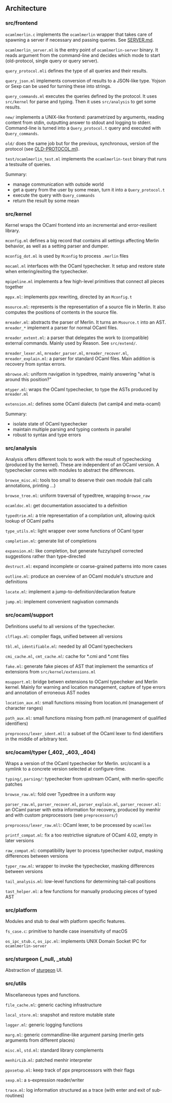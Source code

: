 Architecture
------------

### src/frontend

`ocamlmerlin.c` implements the `ocamlmerlin` wrapper that takes care of
spawning a server if necessary and passing queries. See [SERVER.md](SERVER.md).

`ocamlmerlin_server.ml` is the entry point of `ocamlmerlin-server` binary. It
reads argument from the command-line and decides which mode to start
(old-protocol, single query or query server).

`query_protocol.mli` defines the type of all queries and their results.

`query_json.ml` implements conversion of results to a JSON-like type. Yojson or
Sexp can be used for turning these into strings.

`query_commands.ml` executes the queries defined by the protocol. It uses
`src/kernel` for parse and typing. Then it uses `src/analysis` to get some
results.

`new/` implements a UNIX-like frontend: parametrized by arguments, reading
content from stdin, outputting answer to stdout and logging to stderr.
Command-line is turned into a `Query_protocol.t` query and executed with
`Query_commands`.

`old/` does the same job but for the previous, synchronous, version of the
protocol (see [OLD-PROTOCOL.ml](OLD-PROTOCOL.md)).

`test/ocamlmerlin_test.ml` implements the `ocamlmerlin-test` binary that runs a
testsuite of queries. 

Summary:
* manage communication with outside world
* get a query from the user by some mean, turn it into a `Query_protocol.t`
* execute the query with `Query_commands`
* return the result by some mean

### src/kernel

Kernel wraps the OCaml frontend into an incremental and error-resilient
library.

`mconfig.ml` defines a big record that contains all settings affecting Merlin
behavior, as well as a setting parser and dumper.

`mconfig_dot.ml` is used by `Mconfig` to process `.merlin` files

`mocaml.ml` interfaces with the OCaml typechecker. It setup and restore state
when entering/exiting the typechecker.

`mpipeline.ml` implements a few high-level primitives that connect all pieces
together

`mppx.ml`: implements ppx rewriting, directed by an `Mconfig.t`

`msource.ml`: represents is the representation of a source file in Merlin. It
also computes the positions of contents in the source file. 

`mreader.ml`: abstracts the parser of Merlin. It turns an `Msource.t` into an
AST. `mreader_*` implement a parser for normal OCaml files. 

`mreader_extent.ml`: a parser that delegates the work to (compatible) external
commands. Mainly used by Reason. See `src/extend/`.

`mreader_lexer.ml`, `mreader_parser.ml`, `mreader_recover.ml`,
`mreader_explain.ml`: a parser for standard OCaml files. Main addition is
recovery from syntax errors.

`mbrowse.ml`: uniform navigation in typedtree, mainly answering "what is around
this position?"

`mtyper.ml`: wraps the OCaml typechecker, to type the ASTs produced by
`mreader.ml`

`extension.ml`: defines some OCaml dialects (lwt camlp4 and meta-ocaml)

Summary:
* isolate state of OCaml typechecker
* maintain multiple parsing and typing contexts in parallel
* robust to syntax and type errors

### src/analysis

Analysis offers different tools to work with the result of typechecking
(produced by the kernel).
These are independent of an OCaml version. A typechecker comes with modules to
abstract the differences.

`browse_misc.ml`: tools too small to deserve their own module (tail calls
annotations, printing ...)

`browse_tree.ml`: uniform traversal of typedtree, wrapping `Browse_raw`

`ocamldoc.ml`: get documentation associated to a definition

`typedtrie.ml`: a trie representation of a compilation unit, allowing quick lookup of OCaml paths

`type_utils.ml`: light wrapper over some functions of OCaml typer

`completion.ml`: generate list of completions

`expansion.ml`: like completion, but generate fuzzy/spell corrected suggestions rather than type-directed

`destruct.ml`: expand incomplete or coarse-grained patterns into more cases

`outline.ml`: produce an overview of an OCaml module's structure and definitions 

`locate.ml`: implement a jump-to-definition/declaration feature

`jump.ml`: implement convenient nagivation commands

### src/ocaml/support

Definitions useful to all versions of the typechecker.

`clflags.ml`: compiler flags, unified between all versions

`tbl.ml`, `identifiable.ml`: needed by all OCaml typecheckers

`cmi_cache.ml`, `cmt_cache.ml`: cache for \*.cmi and \*.cmt files

`fake.ml`: generate fake pieces of AST that implement the semantics of
extensions from `src/kernel/extensions.ml`

`msupport.ml`: bridge betwen extensions to OCaml typecheker and Merlin kernel.
Mainly for warning and location management, capture of type errors and
annotation of erroneous AST nodes

`location_aux.ml`: small functions missing from location.ml (management of
character ranges)

`path_aux.ml`: small functions missing from path.ml (management of qualified
identifiers)

`preprocess/lexer_ident.mll`: a subset of the OCaml lexer to find identifiers
in the middle of arbitrary text.

### src/ocaml/typer (\_402, \_403, \_404)

Wraps a version of the OCaml typechecker for Merlin.
src/ocaml is a symlink to a concrete version selected at configure-time.

`typing/`, `parsing/`: typechecker from upstream OCaml, with merlin-specific patches

`browse_raw.ml`: fold over Typedtree in a uniform way

`parser_raw.ml`, `parser_recover.ml`, `parser_explain.ml`, `parser_recover.ml`:
an OCaml parser with extra information for recovery, produced by menhir and
with custom preprocessors (see `preprocessors/`)

`preprocess/lexer_raw.mll`: OCaml lexer, to be processed by `ocamllex`

`printf_compat.ml`: fix a too restrictive signature of OCaml 4.02, empty in
later versions

`raw_compat.ml`: compatibility layer to process typechecker output, masking differences between versions

`typer_raw.ml`: wrapper to invoke the typechecker, masking differences between versions

`tail_analysis.ml`: low-level functions for determining tail-call positions

`tast_helper.ml`: a few functions for manually producing pieces of typed AST 

### src/platform

Modules and stub to deal with platform specific features.

`fs_case.c`: primitive to handle case insensitivity of macOS

`os_ipc_stub.c`, `os_ipc.ml`: implements UNIX Domain Socket IPC for
`ocamlmerlin-server`

### src/sturgeon (\_null, \_stub)

Abstraction of [sturgeon](https://github.com/let-def/sturgeon) UI.

### src/utils

Miscellaneous types and functions.

`file_cache.ml`: generic caching infrastructure

`local_store.ml`: snapshot and restore mutable state 

`logger.ml`: generic logging functions

`marg.ml`: generic commandline-like argument parsing (merlin gets arguments
from different places)

`misc.ml`, `std.ml`: standard library complements

`menhirLib.ml`: patched menhir interpreter

`ppxsetup.ml`: keep track of ppx preprocessors with their flags

`sexp.ml`: a s-expression reader/writer

`trace.ml`: log information structured as a trace (with enter and exit of
sub-routines)

